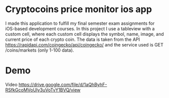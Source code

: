 # Cryptocoins price monitor ios app

I made this application to fulfill my final semester exam assignments for iOS-based development courses. In this project I use a tableview with a custom cell, where each custom cell displays the symbol, name, image, and current price of each crypto coin. The data is taken from the API https://rapidapi.com/coingecko/api/coingecko/ and the service used is GET /coins/markets (only 1-100 data).

# Demo
Video
https://drive.google.com/file/d/1aQhByhF-RSfkGcoMVoUly3uVoTvY1BVQ/view
